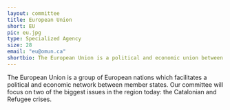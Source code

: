```yaml
---
layout: committee
title: European Union
short: EU
pic: eu.jpg
type: Specialized Agency
size: 28
email: "eu@omun.ca"
shortbio: The European Union is a political and economic union between 28 nations located primarily in Europe.
---
```


The European Union is a group of European nations which facilitates a political and economic network between member states. Our committee will focus on two of the biggest issues in the region today: the Catalonian and Refugee crises.
